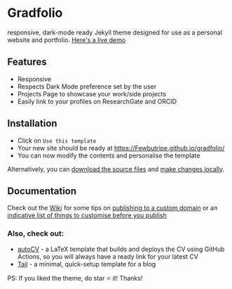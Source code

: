 # Gradfolio

responsive, dark-mode ready Jekyll theme designed for use as a personal website and portfolio. [Here's a live demo](https://jitinnair1.github.io/gradfolio/)

## Features
- Responsive
- Respects Dark Mode preference set by the user
- Projects Page to showcase your work/side projects
- Easily link to your profiles on ResearchGate and ORCID

## Installation
* Click on `Use this template`
* Your new site should be ready at https://Fewbutripe.github.io/gradfolio/
* You can now modify the contents and personalise the template

Alternatively, you can [download the source files](https://github.com/jitinnair1/gradfolio/archive/master.zip) and [make changes locally](https://github.com/jitinnair1/gradfolio/wiki/Local-Development). 

## Documentation

Check out the [Wiki](https://github.com/jitinnair1/gradfolio/wiki) for some tips on [publishing to a custom domain](https://github.com/jitinnair1/gradfolio/wiki/Publishing-your-website) or an [indicative list of things to customise before you publish](https://github.com/jitinnair1/gradfolio/wiki/Customising-your-website) 

### Also, check out:

- [autoCV](https://github.com/jitinnair1/autocv) - a LaTeX template that builds and deploys the CV using GitHub Actions, so you will always have a ready link for your latest CV
- [Tail](https://github.com/jitinnair1/tail) - a minimal, quick-setup template for a blog


PS: If you liked the theme, do star :star: it! Thanks!
